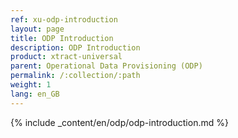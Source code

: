 ```yaml
---
ref: xu-odp-introduction
layout: page
title: ODP Introduction
description: ODP Introduction
product: xtract-universal
parent: Operational Data Provisioning (ODP)
permalink: /:collection/:path
weight: 1
lang: en_GB
---
```


{% include _content/en/odp/odp-introduction.md %} 
